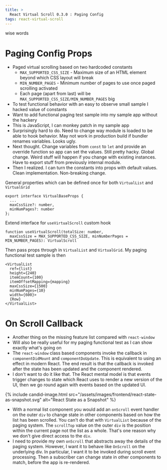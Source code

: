 ```yaml
---
title: >
  React Virtual Scroll 0.3.0 : Paging Config
tags: react-virtual-scroll
---
```


wise words

# Paging Config Props

* Paged virtual scrolling based on two hardcoded constants
  * `MAX_SUPPORTED_CSS_SIZE` - Maximum size of an HTML element beyond which CSS layout will break
  * `MIN_NUMBER_PAGES` - Minimum number of pages to use once paged scrolling activated
  * Each page (apart from last) will be `MAX_SUPPORTED_CSS_SIZE/MIN_NUMBER_PAGES` big
* To test functional behavior with an easy to observe small sample I hacked value of constants
* Want to add functional paging test sample into my sample app without the hackery
* This is JavaScript, I can monkey patch in my sample app
* Surprisingly hard to do. Need to change way module is loaded to be able to hook behavior. May not work in production build if bundler renames variables. Looks ugly.
* Next thought. Change variables from `const` to `let` and provide an override function so app can set the values. Still pretty hacky. Global change. Weird stuff will happen if you change with existing instances. Have to export stuff from previously internal module.
* Then I realized. I can turn the constants into props with default values. Clean implementation. Non-breaking change.

General properties which can be defined once for both `VirtualList` and `VirtualGrid`

```
export interface VirtualBaseProps {
  ...
  maxCssSize?: number,
  minNumPages?: number
};
```

Extend interface for `useVirtualScroll` custom hook

```
function useVirtualScroll(totalSize: number, 
  maxCssSize = MAX_SUPPORTED_CSS_SIZE, minNumberPages = MIN_NUMBER_PAGES): VirtualScroll
```

Then pass props through in `VirtualList` and `VirtualGrid`. My paging functional test sample is then

```
<VirtualList
  ref={list}
  height={240}
  itemCount={100}
  itemOffsetMapping={mapping}
  maxCssSize={1500}
  minNumPages={10}
  width={600}>
  {Row}
</VirtualList>
```

# On Scroll Callback

* Another thing on the missing feature list compared with `react-window`
* Will also be really useful for my paging functional test as I can show exactly what's going on
* The `react-window` class based components invoke the callback in `componentDidMount` and `componentDoUpdate`. This is equivalent to using an effect in modern React. The end result is that the callback is invoked after the state has been updated and the component rendered.
* I don't want to do it like that. The React mental model is that events trigger changes to state which React uses to render a new version of the UI, then we go round again with events based on the updated UI. 

{% include candid-image.html src="/assets/images/frontend/react-state-as-snapshot.svg" alt="React State as a Snapshot" %}

* With a normal list component you would add an `onScroll` event handler on the outer `div` to change state in other components based on how the list has been scrolled. You can't do that with `VirtualList` because of the paging system. The `scrollTop` value on the outer `div` is the position within the current page not the list as a whole. That's one reason why we don't give direct access to the `div`.
* I need to provide my own `onScroll` that abstracts away the details of the paging system. However, I want it to behave like `OnScroll` on the underlying div. In particular, I want it to be invoked during scroll event processing. Then a subscriber can change state in other components to match, before the app is re-rendered. 
